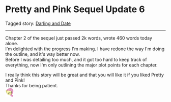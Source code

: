 # Pretty and Pink Sequel Update 6

Tagged story: [Darling and Date](https://www.fimfiction.net/story/539654/darling-and-date)

***

Chapter 2 of the sequel just passed 2k words, wrote 460 words today alone.  
I'm delighted with the progress I'm making. I have redone the way I'm doing the outline, and it's way better now.  
Before I was detailing too much, and it got too hard to keep track of everything, now I'm only outlining the major plot points for each chapter.

I really think this story will be great and that you will like it if you liked Pretty and Pink!  
Thanks for being patient.  
![:yay:](../../../ponies/emotes/yay.png)
